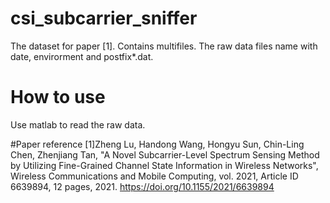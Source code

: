 # csi_subcarrier_sniffer

The dataset for paper [1]. Contains multifiles. The raw data files name with date, envirorment and postfix*.dat. 
# How to use
Use matlab to read the raw data.

#Paper reference
[1]Zheng Lu, Handong Wang, Hongyu Sun, Chin-Ling Chen, Zhenjiang Tan, "A Novel Subcarrier-Level Spectrum Sensing Method by Utilizing Fine-Grained Channel State Information in Wireless Networks", Wireless Communications and Mobile Computing, vol. 2021, Article ID 6639894, 12 pages, 2021. https://doi.org/10.1155/2021/6639894
